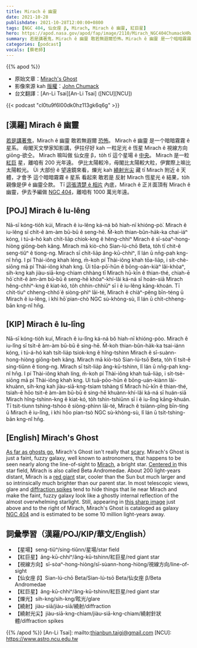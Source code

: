 ```yaml
---
title: Mirach ê 幽靈
date: 2021-10-28
publishdate: 2021-10-28T12:00:00+0800
tags: [NGC 404, 仙女座 β, Mirach, Mirach ê 幽靈, 紅巨星]
hero: https://apod.nasa.gov/apod/fap/image/2110/Mirach_NGC404ChumackHRweb1024c.jpg
summary: 若是講著鬼，Mirach ê 幽靈 敢若無遐爾恐怖。Mirach ê 幽靈 是一个暗暗霧霧 ê 星系，拄仔好 kah 一粒足光 ê 恆星 Mirach ê 視線方向 giōng-欲仝。
categories: [podcast]
vocals: [蔡老師]
---
```


{{% apod %}}

- 原始文章：[Mirach's Ghost](https://apod.nasa.gov/apod/ap211028.html)
- 影像來源 kah [版權][copyright]：[John Chumack](http://www.galacticimages.com/blog/)
- 台文翻譯：[An-Li Tsai][An-Li Tsai] ([NCU][NCU])

{{< podcast "cl0tu9f6l00dk0hz113gk6q6g" >}}

## [漢羅] Mirach ê 幽靈
[若是講著鬼][As far as ghosts go]，Mirach ê 幽靈 敢若無遐爾 [恐怖][scary]。
Mirach ê 幽靈 是一个暗暗霧霧 ê 星系。
毋閣天文學家知影講，伊拄仔好 kah 一粒足光 ê 恆星 Mirach ê 視線方向 giōng-欲仝。
Mirach 嘛叫做 仙女座 β，to̍h tī 這个星場 ê [中央][Centered in]。
Mirach 是一粒 [紅巨][red giant] 星，離咱有 200 光年遠。
伊比太陽較冷，毋閣比太陽較大粒，伊實際上嘛比太陽較光。
Ùi 大部份 ê 望遠鏡來看，爍光 kah [繞射光尖][diffraction spikes] 藏 tī Mirach 附近 ê 天體，才會予 這个暗暗霧霧 ê 星系 看起來 敢若是 反射 Mirach 恆星光 ê 結果，to̍h 親像是伊 ê 幽靈仝款。
Tī [這張清楚 ê 相片][this sharp image] 內底，Mirach ê 正爿面頂有 Mirach ê 幽靈，伊去予編做 [NGC 404][NGC 404]，離咱有 1000 萬光年遠。

## [POJ] Mirach ê Iu-lêng
Nā-sī kóng-tio̍h kúi, Mirach ê iu-lêng ká-ná bô hiah-nī khióng-pò͘.
Mirach ê iu-lêng sī chi̍t-ê àm-àm bū-bū ê seng-hē.
M̄-koh thian-bûn-ha̍k-ka chai-iáⁿ kóng, i tú-á-hó kah chi̍t-lia̍p chiok-kng ê hêng-chhiⁿ Mirach ê sī-sòaⁿ-hong-hiòng giōng-beh kâng.
Mirach mā kiò-chò Sian-lú-chō Beta, to̍h tī chit-ê seng-tiûⁿ ê tiong-ng.
Mirach sī chi̍t-lia̍p âng-kū-chhiⁿ, lî lán ū nn̄g-pah kng-nî hn̄g.
I pí Thài-iông khah léng, m̄-koh pí Thài-iông khah tōa-lia̍p, i si̍t-chè-siōng mā pí Thài-iông khah kng.
Ùi tōa-pō͘-hūn ê bōng-oán-kiàⁿ lâi-khòaⁿ, sih-kng kah jiàu-siā-kng-chiam chhàng tī Mirach hū-kīn ê thian-thé, chiah-ē hō͘ chit-ê àm-àm bū-bū ê seng-hē khòaⁿ-khí-lâi ká-ná sī hoán-siā Mirach hêng-chhiⁿ-kng ê kiat-kó, to̍h chhin-chhiūⁿ sī i ê iu-lêng kāng-khoán.
Tī chit-tiuⁿ chheng-chhó͘ ê siòng-phìⁿ lāi-té, Mirach ê chiàⁿ-pêng bīn-téng ū Mirach ê iu-lêng, i khì hō͘ pian-chò NGC sù-khòng-sù, lî lán ū chi̍t-chheng-bān kng-nî hn̄g.


## [KIP] Mirach ê Iu-lîng
Nā-sī kóng-tio̍h kuí, Mirach ê iu-lîng ká-ná bô hiah-nī khióng-pòo.
Mirach ê iu-lîng sī tsi̍t-ê àm-àm bū-bū ê sing-hē.
M̄-koh thian-bûn-ha̍k-ka tsai-iánn kóng, i tú-á-hó kah tsi̍t-lia̍p tsiok-kng ê hîng-tshinn Mirach ê sī-suànn-hong-hiòng giōng-beh kâng.
Mirach mā kiò-tsò Sian-lú-tsō Beta, to̍h tī tsit-ê sing-tiûnn ê tiong-ng.
Mirach sī tsi̍t-lia̍p âng-kū-tshinn, lî lán ū nn̄g-pah kng-nî hn̄g.
I pí Thài-iông khah líng, m̄-koh pí Thài-iông khah tuā-lia̍p, i si̍t-tsè-siōng mā pí Thài-iông khah kng.
Uì tuā-pōo-hūn ê bōng-uán-kiànn lâi-khuànn, sih-kng kah jiàu-siā-kng-tsiam tshàng tī Mirach hū-kīn ê thian-thé, tsiah-ē hōo tsit-ê àm-àm bū-bū ê sing-hē khuànn-khí-lâi ká-ná sī huán-siā Mirach hîng-tshinn-kng ê kiat-kó, to̍h tshin-tshiūnn sī i ê iu-lîng kāng-khuán.
Tī tsit-tiunn tshing-tshóo ê siòng-phìnn lāi-té, Mirach ê tsiànn-pîng bīn-tíng ū Mirach ê iu-lîng, i khì hōo pian-tsò NGC sù-khòng-sù, lî lán ū tsi̍t-tshing-bān kng-nî hn̄g.

## [English] Mirach's Ghost
[As far as ghosts go][As far as ghosts go], Mirach's Ghost isn't really that [scary][scary].
Mirach's Ghost is just a faint, fuzzy galaxy, well known to astronomers, that happens to be seen nearly along the line-of-sight to [Mirach][Mirach], a bright star.
[Centered in][Centered in] this star field, Mirach is also called Beta Andromedae.
About 200 light-years distant, Mirach is a [red giant][red giant] star, cooler than the Sun but much larger and so intrinsically much brighter than our parent star.
In most telescopic views, glare and [diffraction spikes][diffraction spikes] tend to hide things that lie near Mirach and make the faint, fuzzy galaxy look like a ghostly internal reflection of the almost overwhelming starlight.
Still, appearing in [this sharp image][this sharp image] just above and to the right of Mirach, Mirach's Ghost is cataloged as galaxy [NGC 404][NGC 404] and is estimated to be some 10 million light-years away.

## 詞彙學習（漢羅/POJ/KIP/華文/English）
- 【星場】seng-tiûⁿ/sing-tiûnn/星場/star field
- 【紅巨星】âng-kū-chhiⁿ/âng-kū-tshinn/紅巨星/red giant star
- 【視線方向】sī-sòaⁿ-hong-hiòng/sī-sùann-hong-hiòng/視線方向/line-of-sight
- 【仙女座 β】Sian-lú-chō Beta/Sian-lú-tsō Beta/仙女座 β/Beta Andromedae
- 【紅巨星】âng-kū-chhiⁿ/âng-kū-tshinn/紅巨星/red giant star
- 【爍光】sih-kng/sih-kng/眩光/glare
- 【繞射】jiàu-siā/jiàu-siā/繞射/diffraction
- 【繞射光尖】jiàu-siā-kng-chiam/jiàu-siā-kng-chiam/繞射針狀體/diffraction spikes


{{% /apod %}}
[An-Li Tsai]: mailto:thianbun.taigi@gmail.com
[NCU]: https://www.astro.ncu.edu.tw

[copyright]: https://apod.nasa.gov/apod/fap/lib/about_apod.html#srapply

[As far as ghosts go]:https://en.wikisource.org/wiki/The_Old_Astronomer
[scary]:https://www.nasa.gov/feature/jpl/new-nasa-posters-feature-cosmic-frights-for-halloween
[Mirach]:http://stars.astro.illinois.edu/Sow/mirach.html
[Centered in]:https://apod.nasa.gov/apod/ap150926.html
[red giant]:http://en.wikipedia.org/wiki/Red_giant
[diffraction spikes]:http://en.wikipedia.org/wiki/Diffraction_spike
[this sharp image]:https://www.galacticimages.com/mirach-beta-andromedae-ngc-404-mirachs-ghost/
[NGC 404]:http://arxiv.org/abs/1003.4985
